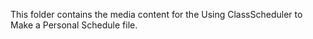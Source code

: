 This folder contains the media content for the Using ClassScheduler to Make a Personal Schedule file. 
